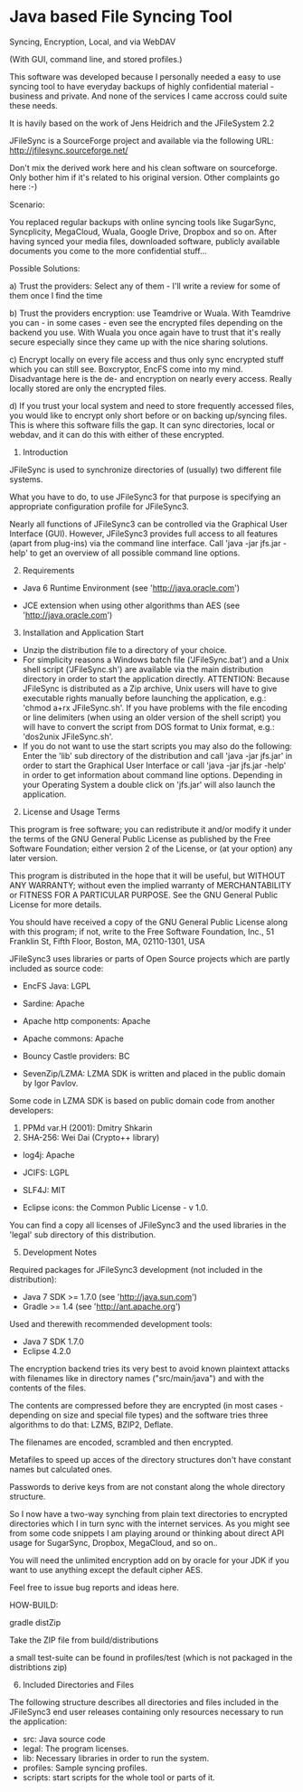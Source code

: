 Java based File Syncing Tool
==================

Syncing, Encryption, Local, and via WebDAV

(With GUI, command line, and stored profiles.)

This software was developed because I personally needed a easy to use syncing tool to have everyday backups of highly confidential material - business and private. And none of the services I came accross could suite these needs.

It is havily based on the work of Jens Heidrich and the JFileSystem 2.2

JFileSync is a SourceForge project and available via the following URL:
http://jfilesync.sourceforge.net/

Don't mix the derived work here and his clean software on sourceforge. Only bother him if it's related to his original version. Other complaints go here :-)

Scenario:

You replaced regular backups with online syncing tools like SugarSync, Syncplicity, MegaCloud, Wuala, Google Drive, Dropbox and so on. After having synced your media files, downloaded software, publicly available documents you come to the more confidential stuff...

Possible Solutions:

a) Trust the providers: Select any of them - I'll write a review for some of them once I find the time

b) Trust the providers encryption: use Teamdrive or Wuala. With Teamdrive you can - in some cases - even see the encrypted files depending on the backend you use. With Wuala you once again have to trust that it's really secure especially since they came up with the nice sharing solutions.

c) Encrypt locally on every file access and thus only sync encrypted stuff which you can still see. Boxcryptor, EncFS come into my mind. Disadvantage here is the de- and encryption on nearly every access. Really locally stored are only the encrypted files.

d) If you trust your local system and need to store frequently accessed files, you would like to encrypt only short before or on backing up/syncing files. This is where this software fills the gap. It can sync directories, local or webdav, and it can do this with either of these encrypted.


1) Introduction

JFileSync is used to synchronize directories of (usually) two different file
systems. 

What you have to do, to use JFileSync3 for that purpose is specifying an
appropriate configuration profile for JFileSync3.

Nearly all functions of JFileSync3 can be controlled via the Graphical User Interface
(GUI). However, JFileSync3 provides full access to all features (apart from
plug-ins) via the command line interface. Call 'java -jar jfs.jar -help' to
get an overview of all possible command line options.


2) Requirements

- Java 6 Runtime Environment (see 'http://java.oracle.com')

- JCE extension when using other algorithms than AES (see 'http://java.oracle.com')

3) Installation and Application Start

- Unzip the distribution file to a directory of your choice.
- For simplicity reasons a Windows batch file ('JFileSync.bat') and a Unix
  shell script ('JFileSync.sh') are available via the main distribution
  directory in order to start the application directly.
  ATTENTION: Because JFileSync is distributed as a Zip archive, Unix users
  will have to give executable rights manually before launching the
  application, e.g.: 'chmod a+rx JFileSync.sh'.
  If you have problems with the file encoding or line delimiters (when using
  an older version of the shell script) you will have to convert the script
  from DOS format to Unix format, e.g.: 'dos2unix JFileSync.sh'.
- If you do not want to use the start scripts you may also do the following:
  Enter the 'lib' sub directory of the distribution and call
  'java -jar jfs.jar' in order to start the Graphical User Interface or
  call 'java -jar jfs.jar -help' in order to get information about command
  line options. Depending in your Operating System a double click on
  'jfs.jar' will also launch the application.


2) License and Usage Terms

This program is free software; you can redistribute it and/or modify it under
the terms of the GNU General Public License as published by the Free Software
Foundation; either version 2 of the License, or (at your option) any later
version.

This program is distributed in the hope that it will be useful, but WITHOUT ANY
WARRANTY; without even the implied warranty of MERCHANTABILITY or FITNESS FOR A
PARTICULAR PURPOSE. See the GNU General Public License for more details.

You should have received a copy of the GNU General Public License along with
this program; if not, write to the Free Software Foundation, Inc., 51 Franklin
St, Fifth Floor, Boston, MA, 02110-1301, USA

JFileSync3 uses libraries or parts of Open Source projects which are partly included as source code:

- EncFS Java: LGPL

- Sardine: Apache

- Apache http components: Apache

- Apache commons: Apache

- Bouncy Castle providers: BC

- SevenZip/LZMA: LZMA SDK is written and placed in the public domain by Igor Pavlov.

Some code in LZMA SDK is based on public domain code from another developers:
  1) PPMd var.H (2001): Dmitry Shkarin
  2) SHA-256: Wei Dai (Crypto++ library)

- log4j: Apache

- JCIFS: LGPL

- SLF4J: MIT

- Eclipse icons: the Common Public License - v 1.0.

You can find a copy all licenses of JFileSync3 and the used libraries in the
'legal' sub directory of this distribution.


5) Development Notes

Required packages for JFileSync3 development (not included in the distribution):
- Java 7 SDK >= 1.7.0 (see 'http://java.sun.com')
- Gradle >= 1.4 (see 'http://ant.apache.org')

Used and therewith recommended development tools:
- Java 7 SDK 1.7.0
- Eclipse 4.2.0

The encryption backend tries its very best to avoid known plaintext attacks with filenames like in directory names ("src/main/java") and with the contents of the files.

The contents are compressed before they are encrypted (in most cases - depending on size and special file types) and the software tries three algorithms to do that: LZMS, BZIP2, Deflate.

The filenames are encoded, scrambled and then encrypted.

Metafiles to speed up acces of the directory structures don't have constant names but calculated ones.

Passwords to derive keys from are not constant along the whole directory structure.

So I now have a two-way synching from plain text directories to encrypted directories which I in turn sync with the internet services. As you might see from some code snippets I am playing around or thinking about direct API usage for SugarSync, Dropbox, MegaCloud, and so on..

You will need the unlimited encryption add on by oracle for your JDK if you want to use anything except the default cipher AES.

Feel free to issue bug reports and ideas here. 

HOW-BUILD:

gradle distZip

Take the ZIP file from build/distributions

a small test-suite can be found in profiles/test (which is not packaged in the distribtions zip)

6) Included Directories and Files

The following structure describes all directories and files included in the
JFileSync3 end user releases containing only resources necessary to run the
application:
- src: Java source code
- legal: The program licenses.
- lib: Necessary libraries in order to run the system.
- profiles: Sample syncing profiles.
- scripts: start scripts for the whole tool or parts of it.

